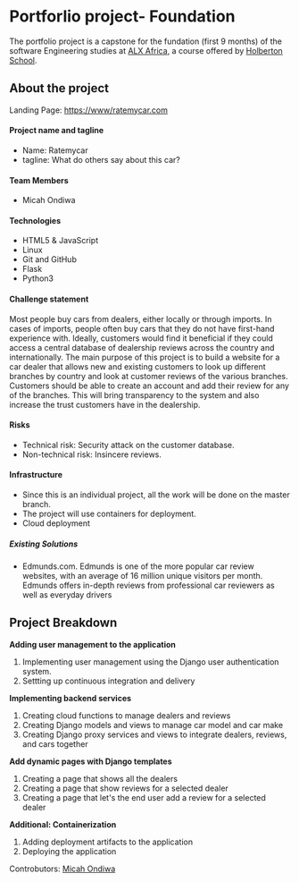 # Portforlio project- Foundation 

The portfolio project is a capstone for the fundation (first 9 months) of the software Engineering studies at [ALX Africa](https://www.alxafrica.com/software-engineering-2022/), a course offered by [Holberton School](https://www.holbertonschool.com/).

## About the project


Landing Page: [https://www/ratemycar.com](https://www.micahondiwa.com/rate-my_car/)

#### Project name and tagline

- Name: Ratemycar
- tagline: What do others say about this car? 

#### Team Members

- Micah Ondiwa

#### Technologies
- HTML5 & JavaScript 
- Linux
- Git and GitHub
- Flask
- Python3

#### Challenge statement

Most people buy cars from dealers, either locally or through imports. In cases of imports, people often buy cars that they do not have first-hand experience with. Ideally,  customers would find it beneficial if they could access a central database of dealership reviews across the country and internationally. The main purpose of this project is to build a website for a car dealer that allows new and existing customers to look up different branches by country and look at customer reviews of the various branches. Customers should be able to create an account and add their review for any of the branches. This will bring transparency to the system and also increase the trust customers have in the dealership.

#### Risks
- Technical risk: Security attack on the customer database.
- Non-technical risk: Insincere reviews.

#### Infrastructure
- Since this is an individual project, all the work will be done on the master branch.
- The project will use containers for deployment. 
- Cloud deployment 

##### Existing Solutions

- Edmunds.com. Edmunds is one of the more popular car review websites, with an average of 16 million unique visitors per month. Edmunds offers in-depth reviews from professional car reviewers as well as everyday drivers



## Project Breakdown

**Adding user management to the application**
1. Implementing user management using the Django user authentication system.
2. Settting up continuous integration and delivery

**Implementing backend services**
1. Creating cloud functions to manage dealers and reviews
2. Creating  Django models and views to manage car model and car make
3. Creating Django proxy services and views to integrate dealers, reviews, and cars together
 
**Add dynamic pages with Django templates**
1. Creating a page that shows all the dealers
2. Creating a page that show reviews for a selected dealer
3. Creating a page that let's the end user add a review for a selected dealer

**Additional: Containerization**
1. Adding deployment artifacts to the application
2. Deploying the application


Controbutors: [Micah Ondiwa](https://www.linkedin.com/in/micahondiwa/)
